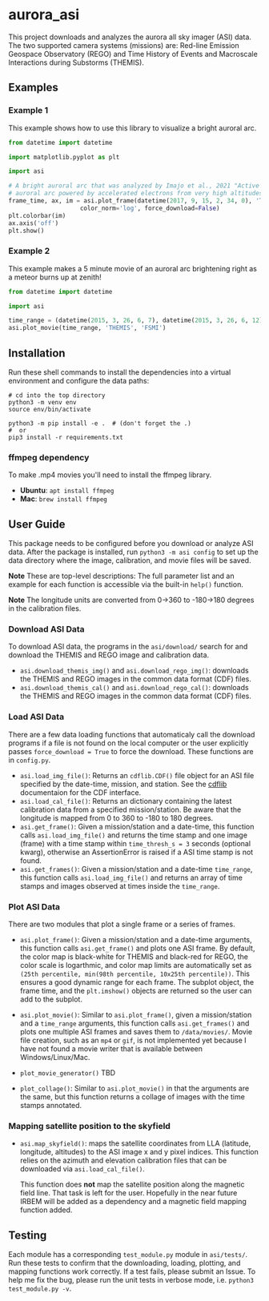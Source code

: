 # aurora_asi
This project downloads and analyzes the aurora all sky imager (ASI) data. The two supported camera systems (missions) are: Red-line Emission Geospace Observatory (REGO) and Time History of Events and Macroscale Interactions during Substorms (THEMIS).

## Examples
### Example 1
This example shows how to use this library to visualize a bright auroral arc.
```python
from datetime import datetime

import matplotlib.pyplot as plt

import asi

# A bright auroral arc that was analyzed by Imajo et al., 2021 "Active 
# auroral arc powered by accelerated electrons from very high altitudes"
frame_time, ax, im = asi.plot_frame(datetime(2017, 9, 15, 2, 34, 0), 'THEMIS', 'RANK', 
                    color_norm='log', force_download=False)
plt.colorbar(im)
ax.axis('off')
plt.show()
```

### Example 2
This example makes a 5 minute movie of an auroral arc brightening right as a meteor burns up at zenith!

```python
from datetime import datetime

import asi

time_range = (datetime(2015, 3, 26, 6, 7), datetime(2015, 3, 26, 6, 12))
asi.plot_movie(time_range, 'THEMIS', 'FSMI')
```

## Installation
Run these shell commands to install the dependencies into a virtual environment and configure the data paths:

```
# cd into the top directory
python3 -m venv env
source env/bin/activate

python3 -m pip install -e .  # (don't forget the .)
#  or 
pip3 install -r requirements.txt
```

### ffmpeg dependency
To make .mp4 movies you'll need to install the ffmpeg library.
 - **Ubuntu**: ```apt install ffmpeg```
 - **Mac**: ```brew install ffmpeg```

## User Guide
This package needs to be configured before you download or analyze ASI data. After the package is installed, run ```python3 -m asi config``` to set up the data directory where the image, calibration, and movie files will be saved.

**Note** These are top-level descriptions: The full parameter list and an example for each function is accessible via the built-in ```help()``` function. 

**Note** The longitude units are converted from 0->360 to -180->180 degrees in the calibration files.

### Download ASI Data
To download ASI data, the programs in the ```asi/download/``` search for and download the THEMIS and REGO image and calibration data.

* `asi.download_themis_img()` and `asi.download_rego_img()`: downloads the THEMIS and REGO images in the common data format (CDF) files.
* `asi.download_themis_cal()` and `asi.download_rego_cal()`: downloads the THEMIS and REGO images in the common data format (CDF) files.

### Load ASI Data
There are a few data loading functions that automaticaly call the download programs if a file is not found on the local computer or the user explicitly passes ```force_download = True``` to force the download. These functions are in `config.py`.

* `asi.load_img_file()`: Returns an `cdflib.CDF()` file object for an ASI
file specified by the date-time, mission, and station. See the [cdflib](https://github.com/MAVENSDC/cdflib) documentaion for the CDF interface.
* `asi.load_cal_file()`: Returns an dictionary containing the latest calibration data from a specified mission/station. Be aware that the longitude is mapped from 0 to 360 to -180 to 180 degrees.
* `asi.get_frame()`: Given a mission/station and a date-time, this function calls `asi.load_img_file()` and returns the time stamp and one image (frame) with a time stamp within ```time_thresh_s = 3``` seconds (optional kwarg), otherwise an AssertionError is raised if a ASI time stamp is not found.
* `asi.get_frames()`: Given a mission/station and a date-time ```time_range```, this function calls `asi.load_img_file()` and returns an array of time stamps and images observed at times inside the ```time_range```.

### Plot ASI Data
There are two modules that plot a single frame or a series of frames.

* `asi.plot_frame()`: Given a mission/station and a date-time arguments, this function calls `asi.get_frame()` and plots one ASI frame. By default, the color map is black-white for THEMIS and black-red for REGO, the color scale is logarthmic, and color map limits are automatically set as ```(25th percentile, min(98th percentile, 10x25th percentile))```. This ensures a good dynamic range for each frame. The subplot object, the frame time, and the ```plt.imshow()``` objects are returned so the user can add to the subplot.

* `asi.plot_movie()`: Similar to `asi.plot_frame()`, given a mission/station and a ```time_range``` arguments, this function calls `asi.get_frames()` and plots one multiple ASI frames and saves them to ```/data/movies/```. Movie file creation, such as an `mp4` or `gif`, is not implemented yet because I have not found a movie writer that is available between Windows/Linux/Mac.

* `plot_movie_generator()` TBD

* `plot_collage()`: Similar to `asi.plot_movie()` in that the arguments are the same, but this function returns a collage of images with the time stamps annotated.

### Mapping satellite position to the skyfield
* `asi.map_skyfield()`: maps the satellite coordinates from LLA (latitude, longitude, altitudes) to the ASI image x and y pixel indices. This function relies on the azimuth and elevation calibration files that can be downloaded via `asi.load_cal_file()`. 

  This function does **not** map the satellite position along the magnetic field line. That task is left for the user. Hopefully in the near future IRBEM will be added as a dependency and a magnetic field mapping function added.

## Testing
Each module has a corresponding `test_module.py` module in ```asi/tests/```. Run these tests to confirm that the downloading, loading, plotting, and mapping functions work correctly. If a test fails, please submit an Issue. To help me fix the bug, please run the unit tests in verbose mode, i.e. ```python3 test_module.py -v```.